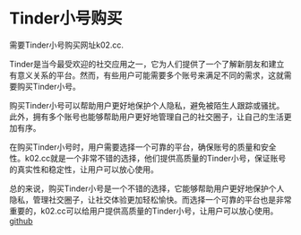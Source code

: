 # Tinder小号购买

需要Tinder小号购买网址k02.cc.

Tinder是当今最受欢迎的社交应用之一，它为人们提供了一个了解新朋友和建立有意义关系的平台。然而，有些用户可能需要多个账号来满足不同的需求，这就需要购买Tinder小号。

购买Tinder小号可以帮助用户更好地保护个人隐私，避免被陌生人跟踪或骚扰。此外，拥有多个账号也能够帮助用户更好地管理自己的社交圈子，让自己的生活更加有序。

在购买Tinder小号时，用户需要选择一个可靠的平台，确保账号的质量和安全性。k02.cc就是一个非常不错的选择，他们提供高质量的Tinder小号，保证账号的真实性和稳定性，让用户可以放心使用。

总的来说，购买Tinder小号是一个不错的选择，它能够帮助用户更好地保护个人隐私，管理社交圈子，让社交体验更加轻松愉快。而选择一个可靠的平台也是非常重要的，k02.cc可以给用户提供高质量的Tinder小号，让用户可以放心使用。[github](https://github.com)